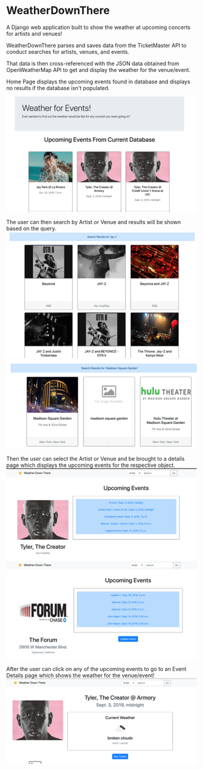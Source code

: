 # WeatherDownThere

A Django web application built to show the weather at upcoming concerts for artists and venues!

WeatherDownThere parses and saves data from the TicketMaster API to conduct searches for artists, venues, and events. 



That data is then cross-referenced with the JSON data obtained from OpenWeatherMap API to get and display the weather for the venue/event.




Home Page displays the upcoming events found in database and displays no results if the database isn't populated.

![Image](https://github.com/sean-broomfield/WeatherDownThere/blob/master/media/screenshots/home.png)



The user can then search by Artist or Venue and results will be shown based on the query.
![Image](https://github.com/sean-broomfield/WeatherDownThere/blob/master/media/screenshots/artsearch.png)
![Image](https://github.com/sean-broomfield/WeatherDownThere/blob/master/media/screenshots/vensearch.png)


Then the user can select the Artist or Venue and be brought to a details page which displays the upcoming events for the respective object.
![Image](https://github.com/sean-broomfield/WeatherDownThere/blob/master/media/screenshots/artdet.png)
![Image](https://github.com/sean-broomfield/WeatherDownThere/blob/master/media/screenshots/vendet.png)


After the user can click on any of the upcoming events to go to an Event Details page which shows the weather for the venue/event!
![Image](https://github.com/sean-broomfield/WeatherDownThere/blob/master/media/screenshots/eventdet.png)
